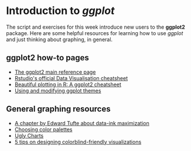 # Introduction to *ggplot*

The script and exercises for this week introduce new users to the **ggplot2** package. 
Here are some helpful resources for learning how to use *ggplot* and just thinking about graphing, in general. 

## **ggplot2** how-to pages 
* [The ggplot2 main reference page](https://ggplot2.tidyverse.org/reference/)
* [Rstudio's official Data Visualisation cheatsheet](https://github.com/rstudio/cheatsheets/blob/master/data-visualization-2.1.pdf)
* [Beautiful plotting in R: A ggplot2 cheatsheet](http://http://zevross.com/blog/2014/08/04/beautiful-plotting-in-r-a-ggplot2-cheatsheet-3)
* [Using and modifying ggplot themes](http://www.sthda.com/english/wiki/ggplot2-themes-and-background-colors-the-3-elements)

## General graphing resources 
* [A chapter by Edward Tufte about data-ink maximization](https://github.com/devanmcg/rangeR/blob/master/Analysis%20of%20Ecosystems/readings/Tufte%20chap%206%20Data-Ink%20Maximization.pdf)
* [Choosing color palettes](https://www.r-bloggers.com/choosing-colour-palettes-part-ii-educated-choices/)
* [Ugly Charts](https://flowingdata.com/category/visualization/ugly-visualization/) 
* [5 tips on designing colorblind-friendly visualizations](https://www.tableau.com/about/blog/2016/4/examining-data-viz-rules-dont-use-red-green-together-53463) 
